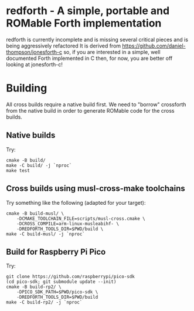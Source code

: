 redforth - A simple, portable and  ROMable Forth implementation
===============================================================

redforth is currently incomplete and is missing several critical pieces
and is being aggressively refactored It is derived from
https://github.com/daniel-thompson/jonesforth-c so, if you are
interested in a simple, well documented Forth implemented in C then,
for now, you are better off looking at jonesforth-c!

Building
========

All cross builds require a native build first. We need to "borrow" crossforth
from the native build in order to generate ROMable code for the cross
builds.

Native builds
-------------

Try:

~~~
cmake -B build/
make -C build/ -j `nproc`
make test
~~~

Cross builds using musl-cross-make toolchains
---------------------------------------------

Try something like the following (adapted for your target):

~~~
cmake -B build-musl/ \
	-DCMAKE_TOOLCHAIN_FILE=scripts/musl-cross.cmake \
	-DCROSS_COMPILE=arm-linux-musleabihf- \
	-DREDFORTH_TOOLS_DIR=$PWD/build \
make -C build-musl/ -j `nproc`
~~~

Build for Raspberry Pi Pico
---------------------------

Try:

~~~
git clone https://github.com/raspberrypi/pico-sdk
(cd pico-sdk; git submodule update --init)
cmake -B build-rp2/ \
	-DPICO_SDK_PATH=$PWD/pico-sdk \
	-DREDFORTH_TOOLS_DIR=$PWD/build
make -C build-rp2/ -j `nproc`
~~~
